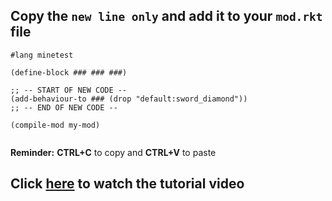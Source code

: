 ## Copy the `new line only` and add it to your `mod.rkt` file

```
#lang minetest

(define-block ### ### ###)

;; -- START OF NEW CODE --
(add-behaviour-to ### (drop "default:sword_diamond"))
;; -- END OF NEW CODE --
        
(compile-mod my-mod)
        
```
**Reminder:**  **CTRL+C** to copy and **CTRL+V** to paste

## Click [here](https://s3.amazonaws.com/thoughtstem.cms.dev/MinetestAssets/Curriculum/videos/addCodeDropItem.mp4) to watch the tutorial video
